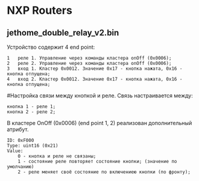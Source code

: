NXP Routers
=============================

jethome_double_relay_v2.bin
---------------------------

Устройство содержит 4 end point:

    1   реле 1. Управление через команды кластера onOff (0x0006);
    2   реле 2. Управление через команды кластера onOff (0x0006);
    3   вход 1. Кластер 0x0012. Значение 0x17 - кнопка нажата, 0x16 - кнопка отпущена;
    4   вход 2. Кластер 0x0012. Значение 0x17 - кнопка нажата, 0x16 - кнопка отпущена;

#Настройка связи между кнопкой и реле.
Связь настраивается между:

    кнопка 1 - реле 1;
    кнопка 2 - реле 2;

В кластере OnOff (0x0006) (end point 1, 2) реализован дополнительный атрибут.

    ID: 0xF000
    Type: uint16 (0x21)
    Value:
        0 - кнопка и реле не связаны;
        1 - состояние реле повторяет состояние кнопки; (значение по умолчанию)
        2 - реле меняет своё состояние по включениею кнопки (по фронту);